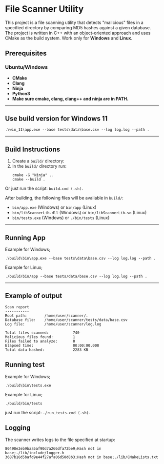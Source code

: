 # File Scanner Utility

This project is a file scanning utility that detects "malicious" files in a specified directory by comparing MD5 hashes against a given database. The project is written in C++ with an object-oriented approach and uses CMake as the build system. Work only for **Windows** and **Linux**.

## Prerequisites

### Ubuntu/Windows
- **CMake**
- **Clang**
- **Ninja**
- **Python3**
- **Make sure cmake, clang, clang++ and ninja are in PATH.**
---
## Use build version for Windows 11
```
.\win_11\app.exe --base tests\data\base.csv --log log.log --path .
```
---

## Build Instructions

1. Create a `build/` directory:
2. In the `build/` directory run:
    ```
    cmake -G "Ninja" ..
    cmake --build .
    ```
Or just run the script: `build.cmd (.sh)`.

After building, the following files will be available in `build/`:
- `bin/app.exe` (Windows) or `bin/app` (Linux)
- `bin/libScannerLib.dll` (Windows) or `bin/libScannerLib.so` (Linux)
- `bin/tests.exe` (Windows) or `./bin/tests` (Linux)
---

## Running App
Example for Windows;
```
.\build\bin\app.exe --base tests\data\base.csv --log log.log --path .
```
Example for Linux;
```
./build/bin/app --base tests/data/base.csv --log log.log --path .
```
---

## Example of output
```
Scan report
-----------
Root path:        /home/user/scanner/.
Database file:    /home/user/scanner/tests/data/base.csv
Log file:         /home/user/scanner/log.log

Total files scanned:           740
Malicious files found:         1
Files failed to analyze:       0
Elapsed time:                  00:00:00.000
Total data hashed:             2283 KB
```
## Running test
Example for Windows;
```
.\build\bin\tests.exe
```
Example for Linux;
```
./build/bin/tests
```

just run the script: `./run_tests.cmd (.sh)`.

## Logging
The scanner writes logs to the file specified at startup:
```
80498e2eb9baa5af90d7a266dfa72be9;Hash not in base;./lib/include/logger.h
3687b16d5bafd9e44f27afa06d50d8b3;Hash not in base;./lib/CMakeLists.txt
```